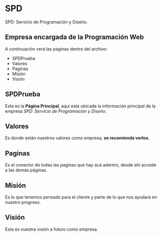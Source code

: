 # SPD
SPD: Servicio de Programación y Diseño. 
## Empresa encargada de la Programación Web
A continuación verá las paginas dentro del archivo:
- SPDPrueba
- Valores
- Paginas
- Misión
- Visión
## SPDPrueba
Esta es la **Página Principal**, aquí está ubicada la información principal de la empresa *SPD: Servicio de Programación y Diseño*.
## Valores
Es donde están nuestros valores como empresa, **se recomienda verlos**.
## Paginas
Es el conector de todas las paginas que hay acá adentro, desde ahí accede a las demás páginas.
## Misión
Es lo que tenemos pensado para el cliente y parte de lo que nos ayudará en nuestro progreso.
## Visión
Esta es nuestra visión a futuro como empresa.

